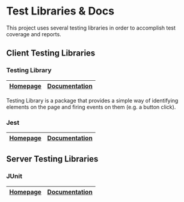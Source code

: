 # Test Libraries & Docs
This project uses several testing libraries in order to accomplish test coverage and reports.

## Client Testing Libraries
### Testing Library
| [Homepage](https://testing-library.com) | [Documentation](https://testing-library.com/docs/) |
| --- | --- |

Testing Library is a package that provides a simple way of identifying elements on the page and firing events on them (e.g. a button click).
### Jest
| [Homepage](https://jestjs.io/) | [Documentation](https://jestjs.io/docs/getting-started) |
| --- | --- |

## Server Testing Libraries
### JUnit
| [Homepage](https://junit.org/junit5/) | [Documentation](https://junit.org/junit5/docs/current/user-guide/) |
| --- | --- |
